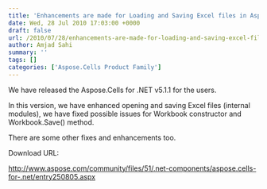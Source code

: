 ```yaml
---
title: 'Enhancements are made for Loading and Saving Excel files in Aspose.Cells for .NET 5.1.1'
date: Wed, 28 Jul 2010 17:03:00 +0000
draft: false
url: /2010/07/28/enhancements-are-made-for-loading-and-saving-excel-files-in-aspose-cells-for-net-5-1-1/
author: Amjad Sahi
summary: ''
tags: []
categories: ['Aspose.Cells Product Family']
---
```


We have released the Aspose.Cells for .NET v5.1.1 for the users.

In this version, we have enhanced opening and saving Excel files (internal modules), we have fixed possible issues for Workbook constructor and Workbook.Save() method.

There are some other fixes and enhancements too.

Download URL:

http://www.aspose.com/community/files/51/.net-components/aspose.cells-for-.net/entry250805.aspx








